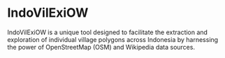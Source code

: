 # IndoVilExiOW
IndoVilExiOW is a unique tool designed to facilitate the extraction and exploration of individual village polygons across Indonesia by harnessing the power of OpenStreetMap (OSM) and Wikipedia data sources.
